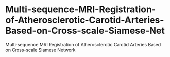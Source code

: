 # Multi-sequence-MRI-Registration-of-Atherosclerotic-Carotid-Arteries-Based-on-Cross-scale-Siamese-Net
Multi-sequence MRI Registration of Atherosclerotic Carotid Arteries Based on Cross-scale Siamese Network
